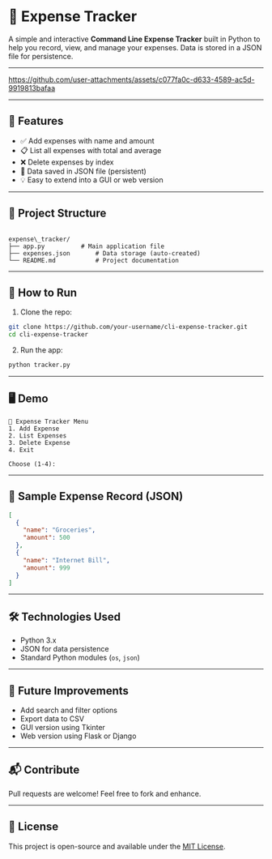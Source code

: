 # 🧾 Expense Tracker

A simple and interactive **Command Line Expense Tracker** built in Python to help you record, view, and manage your expenses. Data is stored in a JSON file for persistence.

---


https://github.com/user-attachments/assets/c077fa0c-d633-4589-ac5d-9919813bafaa


---

## 📌 Features

- ✅ Add expenses with name and amount
- 📋 List all expenses with total and average
- ❌ Delete expenses by index
- 💾 Data saved in JSON file (persistent)
- 💡 Easy to extend into a GUI or web version

---

## 📂 Project Structure

```

expense\_tracker/
├── app.py          # Main application file
├── expenses.json       # Data storage (auto-created)
└── README.md           # Project documentation

````

---

## 🚀 How to Run

1. Clone the repo:

```bash
git clone https://github.com/your-username/cli-expense-tracker.git
cd cli-expense-tracker
````

2. Run the app:

```bash
python tracker.py
```

---

## 🖥️ Demo

```
🧾 Expense Tracker Menu
1. Add Expense
2. List Expenses
3. Delete Expense
4. Exit

Choose (1-4):
```

---

## 🔧 Sample Expense Record (JSON)

```json
[
  {
    "name": "Groceries",
    "amount": 500
  },
  {
    "name": "Internet Bill",
    "amount": 999
  }
]
```

---

## 🛠️ Technologies Used

* Python 3.x
* JSON for data persistence
* Standard Python modules (`os`, `json`)

---

## 🌱 Future Improvements

* Add search and filter options
* Export data to CSV
* GUI version using Tkinter
* Web version using Flask or Django

---

## 📬 Contribute

Pull requests are welcome! Feel free to fork and enhance.

---

## 📄 License

This project is open-source and available under the [MIT License](LICENSE).

